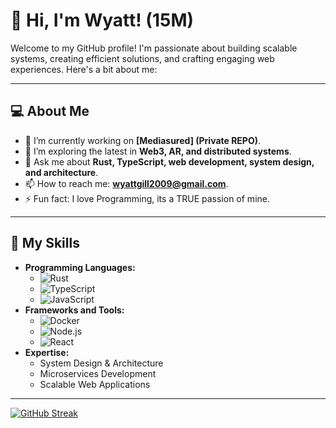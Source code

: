 # 👋 Hi, I'm Wyatt! (15M)

Welcome to my GitHub profile! I'm passionate about building scalable systems, creating efficient solutions, and crafting engaging web experiences. Here's a bit about me:

---

## 💻 About Me
- 🔭 I’m currently working on **[Mediasured] (Private REPO)**.
- 🌱 I’m exploring the latest in **Web3, AR, and distributed systems**.
- 💬 Ask me about **Rust, TypeScript, web development, system design, and architecture**.
- 📫 How to reach me: **[wyattgill2009@gmail.com](mailto:your-email@example.com)**.
- ⚡ Fun fact: I love Programming, its a TRUE passion of mine.

---

## 🚀 My Skills
- **Programming Languages:** 
  - ![Rust](https://img.shields.io/badge/-Rust-000000?style=flat&logo=rust&logoColor=white)
  - ![TypeScript](https://img.shields.io/badge/-TypeScript-007ACC?style=flat&logo=typescript&logoColor=white)
  - ![JavaScript](https://img.shields.io/badge/-JavaScript-F7DF1E?style=flat&logo=javascript&logoColor=black)
- **Frameworks and Tools:**
  - ![Docker](https://img.shields.io/badge/-Docker-2496ED?style=flat&logo=docker&logoColor=white)
  - ![Node.js](https://img.shields.io/badge/-Node.js-339933?style=flat&logo=node.js&logoColor=white)
  - ![React](https://img.shields.io/badge/-React-61DAFB?style=flat&logo=react&logoColor=black)
- **Expertise:**
  - System Design & Architecture
  - Microservices Development
  - Scalable Web Applications
 ---
 [![GitHub Streak](https://streak-stats.demolab.com/?user=wyattgill09)](https://git.io/streak-stats)



